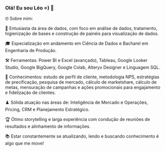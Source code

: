 ### Olá! Eu sou Léo =) 👋

🤓 Sobre mim:

🧠 Entusiasta da área de dados, com foco em análise de dados, tratamento, higienização de bases e construção de painéis para visualização de dados.

🎓 Especialização em andamento em Ciência de Dados e Bacharel em Engenharia de Produção.

🛠️ Ferramentas: Power BI e Excel (avançado), Tableau, Google Looker Studio, Google BigQuery, Google Colab, Alteryx Designer e Linguagem SQL.

💎 Conhecimentos: estudo de perfil de cliente, metodologia NPS, estratégias de precificação, pesquisa de mercado, cálculo de marketshare, cálculo de metas, mensuração de campanhas e ações promocionais para engajamento e fidelização de clientes.

♟️ Sólida atuação nas áreas de: Inteligência de Mercado e Operações, Pricing, CRM e Planejamento Estratégico.

🏆 Ótimo storytelling e larga experiência com condução de reuniões de resultados e alinhamento de informações.

📚 Estar constantemente se atualizando, lendo e buscando conhecimento é algo que me move!
